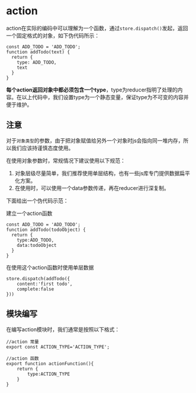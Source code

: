 # action

action在实际的编码中可以理解为一个函数，通过`store.dispatch()`发起，返回一个固定格式的对象，如下伪代码所示：

```
const ADD_TODO = 'ADD_TODO';
function addTodo(text) {
  return {
    type: ADD_TODO,
    text
  }
}
```

**每个action返回对象中都必须包含一个type**，type为reducer指明了处理的内容。在以上代码中，我们设置type为一个静态变量，保证type为不可变的内容并便于维护。

## 注意

对于`对象类型`的参数，由于把对象赋值给另外一个对象时js会指向同一堆内存，所以我们应该持谨慎态度使用。

在使用对象参数时，常规情况下建议使用以下规范：

1. 对象层级尽量简单，我们推荐使用单层结构，也有一些js库专门提供数据扁平化方案。
2. 在使用时，可以使用一个data参数传递，再在reducer进行深复制。

下面给出一个伪代码示范：

建立一个action函数

```
const ADD_TODO = 'ADD_TODO';
function addTodo(todoObject) {
  return {
    type:ADD_TODO,
    data:todoObject
  }
}
```

在使用这个action函数时使用单层数据

```
store.dispatch(addTodo({
    content:'first todo',
    complete:false
}))
```

## 模块编写

在编写action模块时，我们通常是按照以下格式：

```
//action 常量
export const ACTION_TYPE='ACTION_TYPE';

//action 函数
export function actionFunction(){
    return {
        type:ACTION_TYPE
    }
}
```

